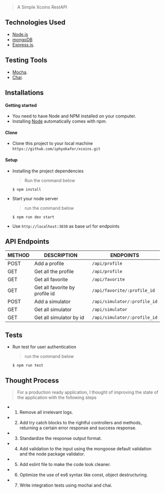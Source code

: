 > A Simple Xcoins RestAPI

## Technologies Used

[node]: (https://nodejs.org)

- [Node.js](node)
- [mongoDB](node)
- [Express.js](https://expressjs.com).

## Testing Tools

- [Mocha](https://mochajs.org/).
- [Chai](https://chaijs.com).

## Installations

#### Getting started

- You need to have Node and NPM installed on your computer.
- Installing [Node](node) automatically comes with npm.

#### Clone

- Clone this project to your local machine `https://github.com/iphyokafor/xcoins.git`

#### Setup

- Installing the project dependencies
  > Run the command below
  ```shell
  $ npm install
  ```
- Start your node server
  > run the command below
  ```shell
  $ npm run dev start
  ```
- Use `http://localhost:3030` as base url for endpoints

## API Endpoints

| METHOD | DESCRIPTION                    | ENDPOINTS                    |
| ------ | ------------------------------ | ---------------------------- |
| POST   | Add a profile                  | `/api/profile`               |
| GET    | Get all the profile            | `/api/profile`               |
| GET    | Get all favorite               | `/api/favorite`              |
| GET    | Get all favorite by profile id | `/api/favorite/:profile_id`  |
| POST   | Add a simulator                | `/api/simulator/:profile_id` |
| GET    | Get all simulator              | `/api/simulator`             |
| GET    | Get all simulator by id        | `/api/simulator/:profile_id` |

## Tests

- Run test for user authentication
  > run the command below
  ```shell
  $ npm run test
  ```

## Thought Process

> For a production ready application, I thought of improving the state of the application with the following steps

- 1. Remove all irrelevant logs.

- 2. Add try catch blocks to the rightful controllers and methods, returning a certain error response and success response.

- 3. Standardize the response output format.

- 4. Add validation to the input using the mongoose default validation and the node package validator.

- 5. Add eslint file to make the code look cleaner.

- 6. Optimize the use of es6 syntax like const, object destructuring.

- 7. Write integration tests using mochai and chai.
